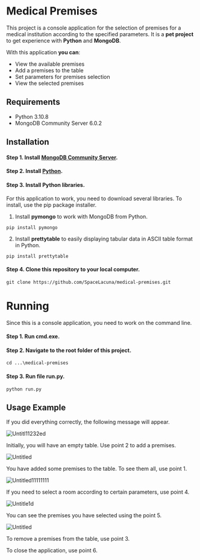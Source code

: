 # Medical Premises
This project is a console application for the selection of premises for a medical institution according to the specified parameters. It is a **pet project** to get experience with **Python** and **MongoDB**.

With this application **you can**:
* View the available premises
* Add a premises to the table
* Set parameters for premises selection
* View the selected premises
## Requirements
* Python 3.10.8
* MongoDB Community Server 6.0.2
## Installation
#### Step 1. Install [MongoDB Community Server](https://www.mongodb.com/try/download/community).
#### Step 2. Install [Python](https://www.python.org/downloads/).
#### Step 3. Install Python libraries.
For this application to work, you need to download several libraries. To install, use the pip package installer.
1. Install **pymongo** to work with MongoDB from Python.
```
pip install pymongo
```
2. Install **prettytable** to easily displaying tabular data in ASCII table format in Python.
```
pip install prettytable
```
#### Step 4. Clone this repository to your local computer.
```
git clone https://github.com/SpaceLacuna/medical-premises.git
```
# Running
Since this is a console application, you need to work on the command line.
#### Step 1. Run cmd.exe.
#### Step 2. Navigate to the root folder of this project.
```
cd ...\medical-premises
```
#### Step 3. Run file run.py.
```
python run.py
```
## Usage Example
If you did everything correctly, the following message will appear.

![Untitl11232ed](https://user-images.githubusercontent.com/115897935/196043646-ba1887ea-7c32-440a-8bb5-1e63fbc3a3ed.png)

Initially, you will have an empty table. Use point 2 to add a premises.

![Untitled](https://user-images.githubusercontent.com/115897935/196043964-ba30409a-be0d-4d12-a2df-40f3c74f6a61.png)

You have added some premises to the table. To see them all, use point 1.

![Untitled11111111](https://user-images.githubusercontent.com/115897935/196048380-cd654494-1f56-4b01-b4f3-bc62f32b6822.png)

If you need to select a room according to certain parameters, use point 4.

![Untitle1d](https://user-images.githubusercontent.com/115897935/196048331-11698b0a-edd7-4b84-a3f5-4384666581bf.png)

You can see the premises you have selected using the point 5.

![Untitled](https://user-images.githubusercontent.com/115897935/196048248-0b96a101-7b04-4f46-919a-00f00e36a645.png)

To remove a premises from the table, use point 3.

To close the application, use point 6.
